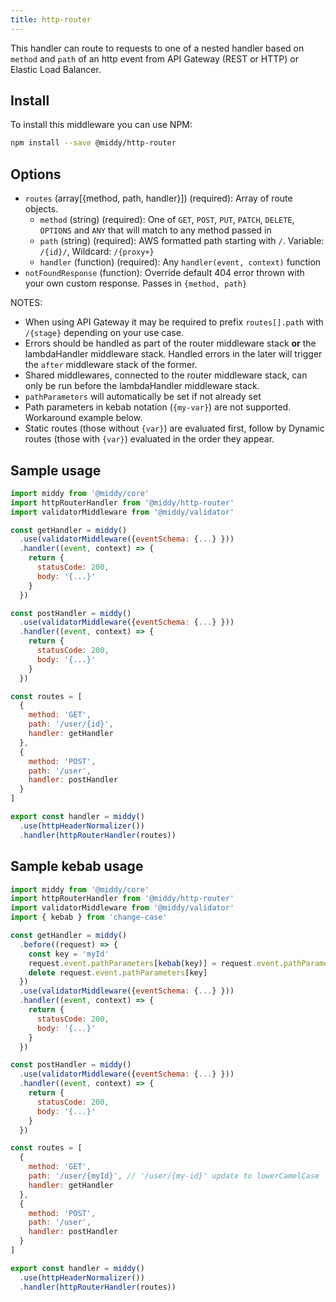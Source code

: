```yaml
---
title: http-router
---
```


This handler can route to requests to one of a nested handler based on `method` and `path` of an http event from API Gateway (REST or HTTP) or Elastic Load Balancer.

## Install

To install this middleware you can use NPM:

```bash npm2yarn
npm install --save @middy/http-router
```

## Options

- `routes` (array[\{method, path, handler\}]) (required): Array of route objects.
  - `method` (string) (required): One of `GET`, `POST`, `PUT`, `PATCH`, `DELETE`, `OPTIONS` and `ANY` that will match to any method passed in
  - `path` (string) (required): AWS formatted path starting with `/`. Variable: `/{id}/`, Wildcard: `/{proxy+}`
  - `handler` (function) (required): Any `handler(event, context)` function
- `notFoundResponse` (function): Override default 404 error thrown with your own custom response. Passes in `{method, path}`

NOTES:

- When using API Gateway it may be required to prefix `routes[].path` with `/{stage}` depending on your use case.
- Errors should be handled as part of the router middleware stack **or** the lambdaHandler middleware stack. Handled errors in the later will trigger the `after` middleware stack of the former.
- Shared middlewares, connected to the router middleware stack, can only be run before the lambdaHandler middleware stack.
- `pathParameters` will automatically be set if not already set
- Path parameters in kebab notation (`{my-var}`) are not supported. Workaround example below.
- Static routes (those without `{var}`) are evaluated first, follow by Dynamic routes (those with `{var}`) evaluated in the order they appear.

## Sample usage

```javascript
import middy from '@middy/core'
import httpRouterHandler from '@middy/http-router'
import validatorMiddleware from '@middy/validator'

const getHandler = middy()
  .use(validatorMiddleware({eventSchema: {...} }))
  .handler((event, context) => {
    return {
      statusCode: 200,
      body: '{...}'
    }
  })

const postHandler = middy()
  .use(validatorMiddleware({eventSchema: {...} }))
  .handler((event, context) => {
    return {
      statusCode: 200,
      body: '{...}'
    }
  })

const routes = [
  {
    method: 'GET',
    path: '/user/{id}',
    handler: getHandler
  },
  {
    method: 'POST',
    path: '/user',
    handler: postHandler
  }
]

export const handler = middy()
  .use(httpHeaderNormalizer())
  .handler(httpRouterHandler(routes))

```

## Sample kebab usage

```javascript
import middy from '@middy/core'
import httpRouterHandler from '@middy/http-router'
import validatorMiddleware from '@middy/validator'
import { kebab } from 'change-case'

const getHandler = middy()
  .before((request) => {
    const key = 'myId'
    request.event.pathParameters[kebab(key)] = request.event.pathParameters[key]
    delete request.event.pathParameters[key]
  })
  .use(validatorMiddleware({eventSchema: {...} }))
  .handler((event, context) => {
    return {
      statusCode: 200,
      body: '{...}'
    }
  })

const postHandler = middy()
  .use(validatorMiddleware({eventSchema: {...} }))
  .handler((event, context) => {
    return {
      statusCode: 200,
      body: '{...}'
    }
  })

const routes = [
  {
    method: 'GET',
    path: '/user/{myId}', // '/user/{my-id}' update to lowerCamelCase
    handler: getHandler
  },
  {
    method: 'POST',
    path: '/user',
    handler: postHandler
  }
]

export const handler = middy()
  .use(httpHeaderNormalizer())
  .handler(httpRouterHandler(routes))

```
